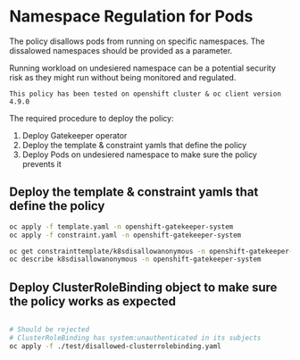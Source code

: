 # Namespace Regulation for Pods

The policy disallows pods from running on specific namespaces. The dissalowed namespaces should be provided as a parameter.

Running workload on undesiered namespace can be a potential security risk as they might run without being monitored and regulated.

`This policy has been tested on openshift cluster & oc client version 4.9.0`

The required procedure to deploy the policy:

1. Deploy Gatekeeper operator
3. Deploy the template & constraint yamls that define the policy
4. Deploy Pods on undesiered namespace to make sure the policy prevents it

## Deploy the template & constraint yamls that define the policy

```bash
oc apply -f template.yaml -n openshift-gatekeeper-system
oc apply -f constraint.yaml -n openshift-gatekeeper-system

oc get constrainttemplate/k8sdisallowanonymous -n openshift-gatekeeper-system
oc describe k8sdisallowanonymous -n openshift-gatekeeper-system
```

## Deploy ClusterRoleBinding object to make sure the policy works as expected
```bash

# Should be rejected
# ClusterRoleBinding has system:unauthenticated in its subjects
oc apply -f ./test/disallowed-clusterrolebinding.yaml

```
